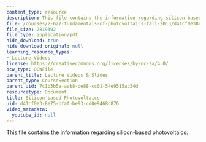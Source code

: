```yaml
---
content_type: resource
description: This file contains the information regarding silicon-based photovoltaics.
file: /courses/2-627-fundamentals-of-photovoltaics-fall-2013/d41cf0e38e75bfafbe93cd0e9468c876_MIT2_627F13_lec10-11.pdf
file_size: 2819392
file_type: application/pdf
hide_download: true
hide_download_original: null
learning_resource_types:
- Lecture Videos
license: https://creativecommons.org/licenses/by-nc-sa/4.0/
ocw_type: OCWFile
parent_title: Lecture Videos & Slides
parent_type: CourseSection
parent_uid: 7c1b3b5a-aab8-de88-cc01-54e9515ac34d
resourcetype: Document
title: Silicon-based Photovoltaics
uid: d41cf0e3-8e75-bfaf-be93-cd0e9468c876
video_metadata:
  youtube_id: null
---
```

This file contains the information regarding silicon-based photovoltaics.